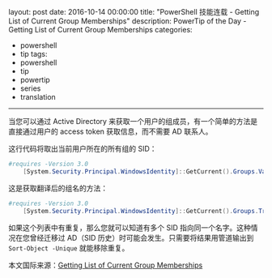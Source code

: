 layout: post
date: 2016-10-14 00:00:00
title: "PowerShell 技能连载 - Getting List of Current Group Memberships"
description: PowerTip of the Day - Getting List of Current Group Memberships
categories:
- powershell
- tip
tags:
- powershell
- tip
- powertip
- series
- translation
---
当您可以通过 Active Directory 来获取一个用户的组成员，有一个简单的方法是直接通过用户的 access token 获取信息，而不需要 AD 联系人。

这行代码将取出当前用户所在的所有组的 SID：

```powershell
#requires -Version 3.0
    [System.Security.Principal.WindowsIdentity]::GetCurrent().Groups.Value
```

这是获取翻译后的组名的方法：

```powershell
#requires -Version 3.0
    [System.Security.Principal.WindowsIdentity]::GetCurrent().Groups.Translate( [System.Security.Principal.NTAccount])
```

如果这个列表中有重复，那么您就可以知道有多个 SID 指向同一个名字。这种情况在您曾经迁移过 AD（SID 历史）时可能会发生。只需要将结果用管道输出到 `Sort-Object -Unique` 就能移除重复。

<!--more-->
本文国际来源：[Getting List of Current Group Memberships](http://community.idera.com/powershell/powertips/b/tips/posts/getting-list-of-current-group-memberships)
